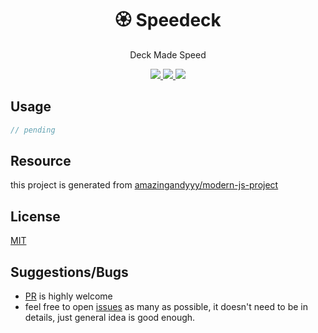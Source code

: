 <h1 align="center">
🏵️ Speedeck
</h1>
<p align="center">
Deck Made Speed
</p>

<p align="center">
   <a href="https://travis-ci.com/amazingandyyy/speedeck">
      <img src="https://travis-ci.com/amazingandyyy/speedeck.svg?branch=master" />
   </a>
   <a href="https://github.com/amazingandyyy/speedeck/blob/master/LICENSE">
      <img src="https://img.shields.io/badge/License-MIT-green.svg" />
   </a>
   <a href="https://circleci.com/gh/amazingandyyy/speedeck">
      <img src="https://circleci.com/gh/amazingandyyy/speedeck.svg?style=svg" />
   </a>
</p>

## Usage

```js
// pending
```


## Resource

this project is generated from [amazingandyyy/modern-js-project](https://github.com/amazingandyyy/modern-js-project)

## License

[MIT](https://raw.githubusercontent.com/amazingandyyy/speedeck/master/license)

## Suggestions/Bugs

- [PR](https://github.com/amazingandyyy/speedeck/pulls) is highly welcome
- feel free to open [issues](https://github.com/amazingandyyy/speedeck/issues) as many as possible, it doesn't need to be in details, just general idea is good enough.
